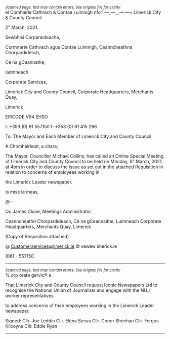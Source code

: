 *<small>Scanned page, text may contain errors. See original file for clarity</small>*  
el Comhairle Cathrach
& Contae Luimnigh
nfo™ —_—__—
—= Limerick City
& County Council

2" March, 2021.

Sewbhisi Corparaideacha,

Cormnarte Cathvach agus Contae Luimnigh,
Ceanncheathna Chorpardidesch,

Cé na gCeannathe,

ladmneach

Corporate Services,

Limerick City and County Council,
Corporate Headquarters,
Merchants Quay,

Limerick

EIRCODE V94 EHSO

t: +353 (0) 61 557150
f: +353 (0) 61 415 266

To: The Mayor and Each Member of Limerick City and County Council

A Chomhairleoir, a chara,

The Mayor, Councillor Michael Collins, has called an Online Special Meeting of Limerick City
and County Council to be held on Monday, 8" March, 2021, at 4pm in order to discuss the
issue as set out in the attached Requisition in relation to concerns of employees working in

the Limerick Leader newspaper.

Is mise le meas,

@—

Oo
James Clune,
Meetings Administrator.

Ceanncheathri Chorpardideach, Cé na gCeannaithe, Luimneach
Corporate Headquarters, Merchants Quay, Limerick

(Copy of Requisition attached)

@ Customerservices@limerick.ie
© vewew imerick.ie

(061 - 557150

---
*<small>Scanned page, text may contain errors. See original file for clarity</small>*  
%
orp orate gervic® a

That Limerick City and County Council request Iconic Newspapers Ltd to recognise
the National Union of Journalists and engage with the NUJ worker representatives

to address concerns of their employees working in the Limerick Leader newspaper.

Signed: Cllr. Joe Leddin
Cllr. Elena Secas
Cllr. Conor Sheehan
Clir. Fergus Kilcoyne
Cllr. Eddie Ryan

---
